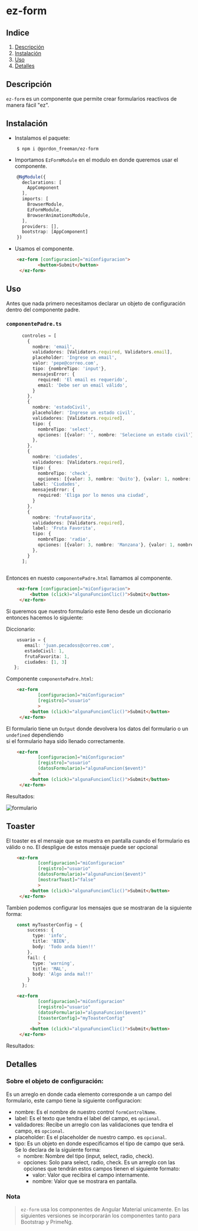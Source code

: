 # ez-form  
## Indice  
1. [Descripción](#descripción)  
2. [Instalación](#instalación)  
3. [Uso](#uso)  
4. [Detalles](#detalles)  
  
## Descripción  
`ez-form` es un componente que permite crear formularios reactivos de manera fácil "ez".  
  
## Instalación  
* Instalamos el paquete:   
  
```shell script  
    $ npm i @gordon_freeman/ez-form  
```  
  
* Importamos `EzFormModule` en el modulo en donde queremos usar el componente.  
  
```typescript  
    @NgModule({  
      declarations: [  
        AppComponent  
      ],  
      imports: [  
        BrowserModule,  
        EzFormModule,  
        BrowserAnimationsModule,  
      ],  
      providers: [],  
      bootstrap: [AppComponent]  
    })  
```  
  
* Usamos el componente.  
  
```html  
    <ez-form [configuracion]="miConfiguracion">  
            <button>Submit</button>  
     </ez-form>  
```  
## Uso  
Antes que nada primero necesitamos declarar un objeto de configuración   
dentro del componente padre.  
  
### `componentePadre.ts`  
```typescript  
      controles = [  
        {  
          nombre: 'email',  
          validadores: [Validators.required, Validators.email],  
          placeholder: 'Ingrese un email',  
          valor: 'pepe@correo.com',  
          tipo: {nombreTipo: 'input'},  
          mensajesError: {  
            required: 'El email es requerido',  
            email: 'Debe ser un email válido',  
          }  
        },  
        {  
          nombre: 'estadoCivil',  
          placeholder: 'Ingrese un estado civil',  
          validadores: [Validators.required],  
          tipo: {  
            nombreTipo: 'select',  
            opciones: [{valor: '', nombre: 'Selecione un estado civil'}, {valor: 1, nombre: 'casado'}, {valor: 2, nombre: 'soltero'}]  
          },  
        },  
        {  
          nombre: 'ciudades',  
          validadores: [Validators.required],  
          tipo: {  
            nombreTipo: 'check',  
            opciones: [{valor: 3, nombre: 'Quito'}, {valor: 1, nombre: 'Cuenca'}, {nombre: 'Ambato', valor: 2}]},  
          label: 'Ciudades',  
          mensajesError: {  
            required: 'Eliga por lo menos una ciudad',  
          }  
        },  
        {  
          nombre: 'frutaFavorita',  
          validadores: [Validators.required],  
          label: 'Fruta Favorita',  
          tipo: {  
            nombreTipo: 'radio',  
            opciones: [{valor: 3, nombre: 'Manzana'}, {valor: 1, nombre: 'Pera'}, {valor: 2, nombre: 'Piña'}],  
          },  
        }  
      ];  
  
```  
  
Entonces en nuesto `componentePadre.html` llamamos al componente.  
  
```html  
    <ez-form [configuracion]="miConfiguracion">  
         <button (click)="algunaFuncionClic()">Submit</button>  
     </ez-form>  
```  
  
Si queremos que nuestro formulario este lleno desde un diccionario entonces hacemos lo siguiente:  
  
Diccionario:   
  
```typescript  
    usuario = {    
       email: 'juan.pecadoss@correo.com',    
       estadoCivil: 1,    
       frutaFavorita: 1,    
       ciudades: [1, 3]    
   };  
```  
  
Componente `componentePadre.html`:  
  
```html  
    <ez-form   
            [configuracion]="miConfiguracion"  
            [registro]="usuario"  
            >  
         <button (click)="algunaFuncionClic()">Submit</button>  
     </ez-form>  
```  
  
El formulario tiene un  `Output` donde devolvera los datos del formulario o un `undefined` dependiendo  
si el formulario haya sido llenado correctamente.  
  
  
```html  
    <ez-form   
            [configuracion]="miConfiguracion"  
            [registro]="usuario"  
            (datosFormulario)="algunaFuncion($event)"  
            >  
         <button (click)="algunaFuncionClic()">Submit</button>  
     </ez-form>  
```  
Resultados:   
  
![formulario](https://raw.githubusercontent.com/velascoandrs/repo-de-imagenes/master/formulario.PNG)  
  
## Toaster
El toaster es el mensaje que se muestra en pantalla cuando el formulario es válido o no. 
El despligue de estos mensaje puede ser opcional
```html  
    <ez-form   
            [configuracion]="miConfiguracion"  
            [registro]="usuario"  
            (datosFormulario)="algunaFuncion($event)" 
            [mostrarToast]="false" 
            >  
         <button (click)="algunaFuncionClic()">Submit</button>  
     </ez-form>  
```
Tambien podemos configurar los mensajes que se mostraran de la siguiente forma:
```typescript
    const myToasterConfig = {
        success: {
          type: 'info',
          title: 'BIEN',
          body: 'Todo anda bien!!'
        },
        fail: {
          type: 'warning',
          title: 'MAL',
          body: 'Algo anda mal!!'
        }
      };
```    

```html  
    <ez-form   
            [configuracion]="miConfiguracion"  
            [registro]="usuario"  
            (datosFormulario)="algunaFuncion($event)" 
            [toasterConfig]="myToasterConfig"
            >  
         <button (click)="algunaFuncionClic()">Submit</button>  
     </ez-form>  
```
Resultados: 
## Detalles  
  
### Sobre el objeto de configuración:  
  
Es un arreglo en donde cada elemento corresponde a un campo del formulario, este campo tiene la siguiente configuracion:  
* nombre: Es el nombre de nuestro control `formControlName`.  
* label: Es el texto que tendra el label del campo, es `opcional`.  
* validadores: Recibe un arreglo con las validaciones que tendra el campo, es `opcional`.  
* placeholder: Es el placeholder de nuestro campo. es `opcional`.  
* tipo: Es un objeto en donde especificamos el tipo de campo que será. Se lo declara de la siguiente forma:  
  * nombre: Nombre del tipo (input, select, radio, check).  
  * opciones: Solo para select, radio, check. Es un arreglo con las opciones que tendrán estos campos tienen el siguiente formato:  
      * valor: Valor que recibira el campo internamente.  
      * nombre: Valor que se mostrara en pantalla.  
       
  
### Nota  
> `ez-form` usa los componentes de Angular Material unicamente. En las siguientes versiones se incorporarán los componentes tanto para Bootstrap y PrimeNg.
